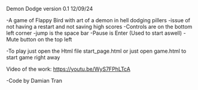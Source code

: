 Demon Dodge version 0.1  12/09/24

-A game of Flappy Bird with art of a demon in hell dodging pillers 
-issue of not having a restart and not saving high scores
-Controls are on the bottom left corner
	-jump is the space bar
	-Pause is Enter (Used to start aswell) 
-Mute button on the top left

-To play just open the Html file start_page.html or just open game.html to start game right away




Video of the work: https://youtu.be/WyS7FPhLTcA 

-Code by Damian Tran
